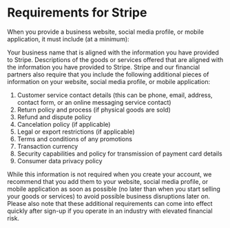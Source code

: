 # Requirements for Stripe

When you provide a business website, social media profile, or mobile application, it must include (at a minimum):

Your business name that is aligned with the information you have provided to Stripe.
Descriptions of the goods or services offered that are aligned with the information you have provided to Stripe.
Stripe and our financial partners also require that you include the following additional pieces of information on your website, social media profile, or mobile application:

1.  Customer service contact details (this can be phone, email, address, contact form, or an online messaging service contact)
2.  Return policy and process (if physical goods are sold) 
3.  Refund and dispute policy
4.  Cancelation policy (if applicable)
5.  Legal or export restrictions (if applicable)
6.  Terms and conditions of any promotions
7.  Transaction currency
8.  Security capabilities and policy for transmission of payment card details
9.  Consumer data privacy policy

While this information is not required when you create your account, we recommend that you add them to your website, social media profile, or mobile application as soon as possible (no later than when you start selling your goods or services) to avoid possible business disruptions later on. Please also note that these additional requirements can come into effect quickly after sign-up if you operate in an industry with elevated financial risk.